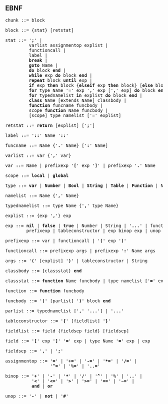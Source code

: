 EBNF
---

<pre>
chunk ::= block

block ::= {stat} [retstat]

stat ::= '<b>;</b>' |
         varlist assignmentop explist | 
         functioncall | 
         label |
         <b>break</b> |
         <b>goto</b> Name |
         <b>do</b> block <b>end</b> | 
         <b>while</b> exp <b>do</b> block <b>end</b> | 
         <b>repeat</b> block <b>until</b> exp | 
         <b>if</b> exp <b>then</b> block {<b>elseif</b> exp <b>then</b> block} [<b>else</b> block] <b>end</b> | 
         <b>for</b> type Name '<b>=</b>' exp '<b>,</b>' exp ['<b>,</b>' exp] <b>do</b> block <b>end</b> | 
         <b>for</b> typednamelist <b>in</b> explist <b>do</b> block <b>end</b> | 
         <b>class</b> Name [extends Name] classbody |
         <b>function</b> funcname funcbody | 
         scope <b>function</b> Name funcbody | 
         [scope] type namelist ['<b>=</b>' explist] 

retstat ::= <b>return</b> [explist] ['<b>;</b>']

label ::= '<b>::</b>' Name '<b>::</b>'

funcname ::= Name {'<b>.</b>' Name} ['<b>:</b>' Name]

varlist ::= var {'<b>,</b>' var}

var ::= Name | prefixexp '<b>[</b>' exp '<b>]</b>' | prefixexp '<b>.</b>' Name 

scope ::= <b>local</b> | <b>global</b>

type ::= <b>var</b> | <b>Number</b> | <b>Bool</b> | <b>String</b> | <b>Table</b> | <b>Function</b> | Name

namelist ::= Name {'<b>,</b>' Name}

typednamelist ::= type Name {'<b>,</b>' type Name}

explist ::= {exp '<b>,</b>'} exp

exp ::= <b>nil</b> | <b>false</b> | <b>true</b> | Number | String | '<b>...</b>' | function | 
        prefixexp | tableconstructor | exp binop exp | unop exp 

prefixexp ::= var | functioncall | '<b>(</b>' exp '<b>)</b>'

functioncall ::= prefixexp args | prefixexp '<b>:</b>' Name args 

args ::= '<b>(</b>' [explist] '<b>)</b>' | tableconstructor | String 

classbody ::= {classstat} <b>end</b>

classstat ::= <b>function</b> Name funcbody | type namelist ['<b>=</b>' explist]

function ::= <b>function</b> funcbody

funcbody ::= '<b>(</b>' [parlist] '<b>)</b>' block <b>end</b>

parlist ::= typednamelist ['<b>,</b>' '<b>...</b>'] | '<b>...</b>'

tableconstructor ::= '<b>{</b>' [fieldlist] '<b>}</b>'

fieldlist ::= field {fieldsep field} [fieldsep]

field ::= '<b>[</b>' exp '<b>]</b>' '<b>=</b>' exp | type Name '<b>=</b>' exp | exp

fieldsep ::= '<b>,</b>' | '<b>;</b>'

assignmentop ::= '<b>=</b>' | '<b>+=</b>' | '<b>-=</b>' | '<b>*=</b>' | '<b>/=</b>' | 
                 '<b>^=</b>' | '<b>%=</b>' | '<b>..=</b>'

binop ::= '<b>+</b>' | '<b>-</b>' | '<b>*</b>' | '<b>/</b>' | '<b>^</b>' | '<b>%</b>' | '<b>..</b>' | 
          '<b>&lt;</b>' | '<b>&lt;=</b>' | '<b>></b>' | '<b>>=</b>' | '<b>==</b>' | '<b>~=</b>' | 
          <b>and</b> | <b>or</b>

unop ::= '<b>-</b>' | <b>not</b> | '<b>#</b>'
</pre>
